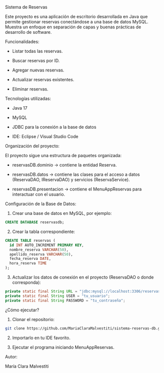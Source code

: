 Sistema de Reservas

Este proyecto es una aplicación de escritorio desarrollada en Java que permite gestionar reservas conectándose a una base de datos MySQL. Muestra un enfoque en separación de capas y  buenas prácticas de desarrollo de software.

Funcionalidades:

- Listar todas las reservas.

- Buscar reservas por ID.

- Agregar nuevas reservas.

- Actualizar reservas existentes.

- Eliminar reservas.

Tecnologías utilizadas:

- Java 17

- MySQL

- JDBC para la conexión a la base de datos

- IDE: Eclipse / Visual Studio Code

Organización del proyecto:

El proyecto sigue una estructura de paquetes organizada:

- reservasDB.dominio → contiene la entidad Reserva.

- reservasDB.datos → contiene las clases para el acceso a datos (ReservaDAO, IReservaDAO) y servicios (ReservaService).

- reservasDB.presentacion → contiene el MenuAppReservas para interactuar con el usuario.

Configuración de la Base de Datos:

1. Crear una base de datos en MySQL, por ejemplo:
```sql
CREATE DATABASE reservasdb;
```

2. Crear la tabla correspondiente:
```sql
CREATE TABLE reservas (
  id INT AUTO_INCREMENT PRIMARY KEY,
  nombre_reserva VARCHAR(50),
  apellido_reserva VARCHAR(50),
  fecha_reserva DATE,
  hora_reserva TIME
);
```

3. Actualizar los datos de conexión en el proyecto (ReservaDAO o donde corresponda):
```java
private static final String URL = "jdbc:mysql://localhost:3306/reservasdb";
private static final String USER = "tu_usuario";
private static final String PASSWORD = "tu_contraseña";
```
¿Cómo ejecutar?

1. Clonar el repositorio:
```bash
git clone https://github.com/MariaClaraMalvestiti/sistema-reservas-db.git
```

2. Importarlo en tu IDE favorito.

3. Ejecutar el programa iniciando MenuAppReservas.


Autor:

María Clara Malvestiti
